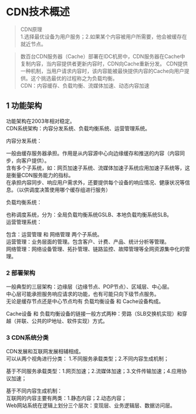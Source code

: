 #  CDN技术概述

> CDN原理  
1.选择最优设备为用户服务；2.如果某个内容被用户所需要，他会被缓存在就近节点。   

> 数百台CDN服务器（Cache）部署在IDC机房中，CDN服务器在Cache中复制内容，当内容提供者更新内容时，CDN向Cache重新分发。
CDN提供一种机制，当用户请求内容时，该内容能被最快提供内容的Cache向用户提供。这个挑选最优的过程称之为负载均衡。  
CDN：内容缓存、负载均衡、流媒体加速、动态内容加速

## 1 功能架构

功能架构在2003年相对稳定。  
CDN系统架构：内容分发系统、负载均衡系统、运营管理系统。  

内容分发系统：

一般由缓存服务器承担。作用是从内容源中心向边缘缓存和推送的内容（内容同步，向客户提供）。  
含有多个子系统，如：网页加速子系统、流媒体加速子系统应用加速子系统等，这是衡量CDN服务能力的指标。  
在承担内容同步、响应用户需求外，还要提供每个设备的响应情况、健康状况等信息。（以供调度决策使用哪个缓存组进行服务）  

负载均衡系统：

<!-- 什么是本地本地负载均衡系统: 就是边缘缓存组的负载均衡-->
也称调度系统，分为：全局负载均衡系统GSLB、本地负载均衡系统SLB。   
运营管理系统：
<!-- 和我们的现有的区别？ -->
包含：运营管理 和 网络管理 两个子系统。  
运营管理：业务层面的管理。包含客户、计费、产品、统计分析等管理。  
网络管理：网络设备管理、拓扑管理、链路监控、故障管理等全网资源集中化的管理。


### 2 部署架构

一般典型的三层架构：边缘层（边缘节点、POP节点）、区域层、中心层。  
中心层可能承担服务响应请求的功能，也有可能只向下级节点服务。   
无论是缓存节点还是中心节点均有 负载均衡设备 和 Cache设备构成。  

<!-- 我们用的是 DR(Direct Router)模式 -->
Cache设备 和 负载均衡设备的链接一般方式两种：旁路（SLB交换机实现）和穿越（并联、公共的IP地址、软件实现）方式。


### 3 CDN系统分类

CDN发展和互联网发展相辅相成。  
可以从两个视角进行分类： 1.不同服务承载类型；2.不同内容生成机制；   

基于不同服务承载类型：1.网页加速；2.流媒体加速；3.文件传输加速；4.应用协议加速；

基于不同内容生成机制：   
互联网的内容主要有两类：1.静态内容；2.动态内容；  
Web网站系统在逻辑上划分三个层次：变现层、业务逻辑层、数据访问层。



<!-- 请求的端口号不同 ？？ -->

<!-- 根据质量和成本选择融合线路 -->

<!-- CDN的成本除了硬件的成本就是带宽的成本 -->
